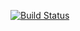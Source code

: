 [![Build Status](https://travis-ci.org/pengbins/CocoapodStat.svg?branch=master)](https://travis-ci.org/pengbin/CocoapodStat)

